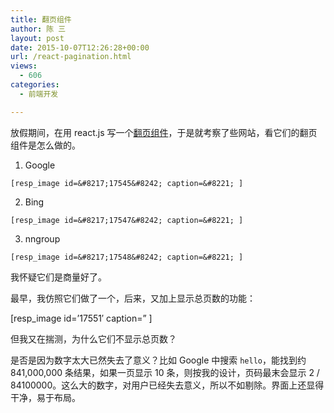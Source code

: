 ```yaml
---
title: 翻页组件
author: 陈 三
layout: post
date: 2015-10-07T12:26:28+00:00
url: /react-pagination.html
views:
  - 606
categories:
  - 前端开发

---
```

放假期间，在用 react.js 写一个[翻页组件][1]，于是就考察了些网站，看它们的翻页组件是怎么做的。

  1. Google
    
    [resp_image id=&#8217;17545&#8242; caption=&#8221; ]

  2. Bing
    
    [resp_image id=&#8217;17547&#8242; caption=&#8221; ]

  3. nngroup
    
    [resp_image id=&#8217;17548&#8242; caption=&#8221; ]

我怀疑它们是商量好了。

最早，我仿照它们做了一个，后来，又加上显示总页数的功能：

[resp_image id=&#8217;17551&#8242; caption=&#8221; ]

但我又在揣测，为什么它们不显示总页数？

是否是因为数字太大已然失去了意义？比如 Google 中搜索 `hello`，能找到约 841,000,000 条结果，如果一页显示 10 条，则按我的设计，页码最末会显示 2 / 84100000。这么大的数字，对用户已经失去意义，所以不如剔除。界面上还显得干净，易于布局。

 [1]: https://github.com/chenxsan/pager